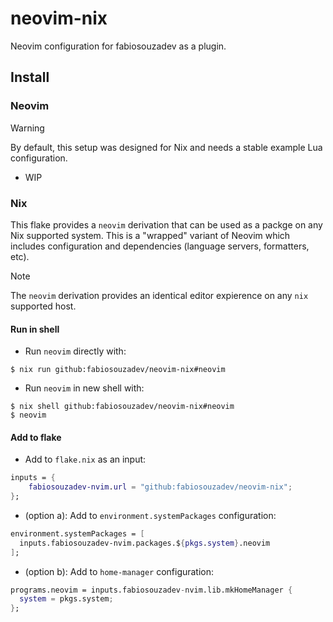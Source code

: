 # neovim-nix
Neovim configuration for fabiosouzadev as a plugin.

<!-- [![Test flake](https://github.com/ALT-F4-LLC/thealtf4stream.nvim/actions/workflows/flake.yaml/badge.svg)](https://github.com/ALT-F4-LLC/thealtf4stream.nvim/actions/workflows/flake.yaml) -->
<!---->
<!-- ![Preview](https://github.com/ALT-F4-LLC/thealtf4stream.nvim/blob/main/lib/preview.webp) -->

## Install

### Neovim

> [!WARNING]
> By default, this setup was designed for Nix and needs a stable example Lua configuration.

- WIP

### Nix

This flake provides a `neovim` derivation that can be used as a packge on any Nix supported system. This is a "wrapped" variant of Neovim which includes configuration and dependencies (language servers, formatters, etc).

> [!NOTE]
> The `neovim` derivation provides an identical editor expierence on any `nix` supported host.

#### Run in shell

- Run `neovim` directly with:

```shell
$ nix run github:fabiosouzadev/neovim-nix#neovim
```

- Run `neovim` in new shell with:

```shell
$ nix shell github:fabiosouzadev/neovim-nix#neovim
$ neovim
```

#### Add to flake

- Add to `flake.nix` as an input:

```nix
inputs = {
    fabiosouzadev-nvim.url = "github:fabiosouzadev/neovim-nix";
};

```

- (option a): Add to `environment.systemPackages` configuration:

```nix
environment.systemPackages = [
  inputs.fabiosouzadev-nvim.packages.${pkgs.system}.neovim
];
```

- (option b): Add to `home-manager` configuration:

```nix
programs.neovim = inputs.fabiosouzadev-nvim.lib.mkHomeManager {
  system = pkgs.system;
};
```

